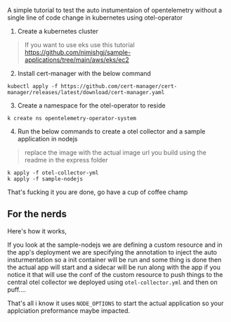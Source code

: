 A simple tutorial to test the auto instumentaion of opentelemetry without a single line of code change in kubernetes using otel-operator

1. Create a kubernetes cluster
> If you want to use eks use this tutorial https://github.com/nimishgj/sample-applications/tree/main/aws/eks/ec2

2. Install cert-manager with the below command
```shell
kubectl apply -f https://github.com/cert-manager/cert-manager/releases/latest/download/cert-manager.yaml
```

3. Create a namespace for the otel-operator to reside
```shell
k create ns opentelemetry-operator-system 
```

4. Run the below commands to create a otel collector and a sample application in nodejs
> replace the image with the actual image url you build using the readme in the express folder
```shell
k apply -f otel-collector-yml
k apply -f sample-nodejs
```

That's fucking it you are done, go have a cup of coffee champ

## For the nerds

Here's how it works,

If you look at the sample-nodejs we are defining a custom resource
and in the app's deployment we are specifying the annotation to inject the auto insturmentation
so a init container will be run and some thing is done then the actual app will start
and a sidecar will be run along with the app if you notice it that will use the conf of the custom resource
to push things to the central otel collector we deployed using `otel-collector.yml` and then on puff....

That's all i know it uses `NODE_OPTIONS` to start the actual application so your applciation preformance maybe impacted.


